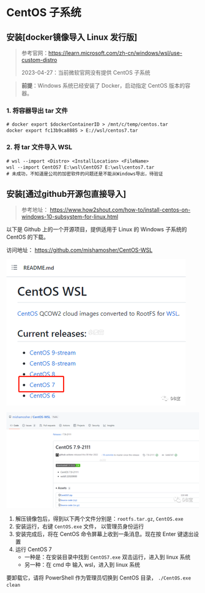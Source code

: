# CentOS 子系统

## 安装[docker镜像导入 Linux 发行版]

> 参考官网：<https://learn.microsoft.com/zh-cn/windows/wsl/use-custom-distro>
> 
> 2023-04-27：当前微软官网没有提供 CentOS 子系统


> **前提**：Windows 系统已经安装了 Docker，启动指定 CentOS 版本的容器。

### 1. 将容器导出 tar 文件

```shell
# docker export $dockerContainerID > /mnt/c/temp/centos.tar
docker export fc13b9ca8885 > E://wsl/centos7.tar
```

### 2. 将 tar 文件导入 WSL

```shell
# wsl --import <Distro> <InstallLocation> <FileName>
wsl --import CentOS7 E:\wsl\CentOS7 E:\wsl\centos7.tar
# 未成功，不知道是公司的加密软件的问题还是不能从Windows导出，待验证
```

## 安装[通过github开源包直接导入]

> 参考地址： https://www.how2shout.com/how-to/install-centos-on-windows-10-subsystem-for-linux.html

以下是 Github 上的一个开源项目，提供适用于 Linux 的 Windows 子系统的 CentOS 的下载。

访问地址： <https://github.com/mishamosher/CentOS-WSL>

![](images/CentOS-20230427142004.png)

![](images/CentOS-20230427142017.png)

1. 解压镜像包后，得到以下两个文件分别是：`rootfs.tar.gz`, `CentOS.exe`
2. 安装运行，右键 `CentOS.exe` 文件， 以管理员身份运行
3. 安装完成后，将在 CentOS 命令屏幕上收到一条消息。现在按 Enter 键退出设置
4. 运行 CentOS 7
    - 一种是：在安装目录中找到 `CentOS7.exe` 双击运行，进入到 linux 系统
    - 另一种：在 cmd 中 输入 wsl，进入到 linux 系统

要卸载它，请将 PowerShell 作为管理员切换到 CentOS 目录， `./CentOS.exe clean`